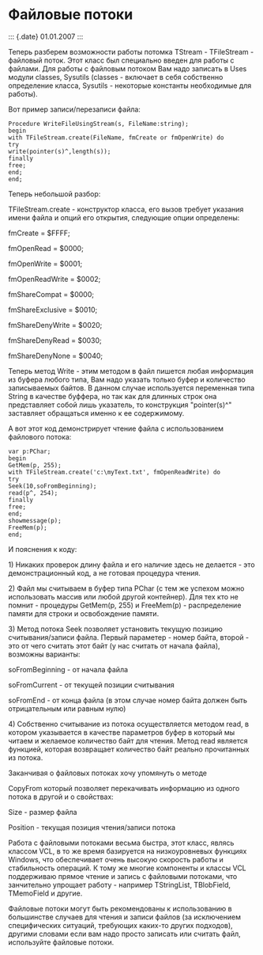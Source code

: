 Файловые потоки
===============

::: {.date}
01.01.2007
:::

Теперь разберем возможности работы потомка TStream - TFileStream -
файловый поток. Этот класс был специально введен для работы с файлами.
Для работы с файловым потоком Вам надо записать в Uses модули classes,
Sysutils (classes - включает в себя собственно определение класса,
Sysutils - некоторые константы необходимые для работы).

Вот пример записи/перезаписи файла:

    Procedure WriteFileUsingStream(s, FileName:string);
    begin
    with TFileStream.create(FileName, fmCreate or fmOpenWrite) do
    try
    write(pointer(s)^,length(s));
    finally
    free;
    end;
    end;
     

Теперь небольшой разбор:

TFileStream.create - конструктор класса, его вызов требует указания
имени файла и опций его открытия, следующие опции определены:

fmCreate = \$FFFF;

fmOpenRead = \$0000;

fmOpenWrite = \$0001;

fmOpenReadWrite = \$0002;

fmShareCompat = \$0000;

fmShareExclusive = \$0010;

fmShareDenyWrite = \$0020;

fmShareDenyRead = \$0030;

fmShareDenyNone = \$0040;

Теперь метод Write - этим методом в файл пишется любая информация из
буфера любого типа, Вам надо указать только буфер и количество
записываемых байтов. В данном случае используется переменная типа String
в качестве буффера, но так как для длинных строк она представляет собой
лишь указатель, то конструкция \"pointer(s)\^\" заставляет обращаться
именно к ее содержимому.

А вот этот код демонстрирует чтение файла с использованием файлового
потока:

    var p:PChar;
    begin
    GetMem(p, 255);
    with TFileStream.create('c:\myText.txt', fmOpenReadWrite) do
    try
    Seek(10,soFromBeginning);
    read(p^, 254);
    finally
    free;
    end;
    showmessage(p);
    FreeMem(p);
    end;
     

И пояснения к коду:

1\) Никаких проверок длину файла и его наличие здесь не делается - это
демонстрационный код, а не готовая процедура чтения.

2\) Файл мы считываем в буфер типа PChar (с тем же успехом можно
использовать массив или любой другой контейнер). Для тех кто не помнит -
процедуры GetMem(p, 255) и FreeMem(p) - распределение памяти для строки
и освобождение памяти.

3\) Метод потока Seek позволяет установить текущую позицию
считывания/записи файла. Первый параметер - номер байта, второй - это от
чего считать этот байт (у нас считать от начала файла), возможны
варианты:

soFromBeginning - от начала файла

soFromCurrent - от текущей позиции считывания

soFromEnd - от конца файла (в этом случае номер байта должен быть
отрицательным или равным нулю)

4\) Собственно считывание из потока осуществляется методом read, в
котором указывается в качестве параметров буфер в который мы читаем и
желаемое количество байт для чтения. Метод read является функцией,
которая возвращает количество байт реально прочитанных из потока.

Заканчивая о файловых потоках хочу упомянуть о методе

CopyFrom который позволяет перекачивать информацию из одного потока в
другой и о свойствах:

Size - размер файла

Position - текущая позиция чтения/записи потока

Работа с файловыми потоками весьма быстра, этот класс, являсь классом
VCL, в то же время базируется на низкоуровневых функциях Windows, что
обеспечивает очень высокую скорость работы и стабильность операций. К
тому же многие компоненты и классы VCL поддерживаю прямое чтение и
запись с файловыми потоками, что занчительно упрощает работу - например
TStringList, TBlobField, TMemoField и другие.

Файловые потоки могут быть рекомендованы к использованию в большинстве
случаев для чтения и записи файлов (за исключением специфических
ситуаций, требующих каких-то других подходов), другими словами если вам
надо просто записать или считать файл, используйте файловые потоки.
